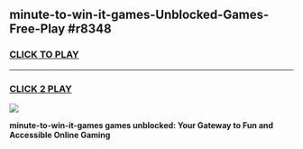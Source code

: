 
## minute-to-win-it-games-Unblocked-Games-Free-Play #r8348
<h3>
<a href="https://us.freeplayer.one?title=minute-to-win-it-games&ref=9M">CLICK TO PLAY</a></h3>
<hr>

<h3>
<a href="https://us.freeplayer.one?title=minute-to-win-it-games&ref=9M">CLICK 2 PLAY</a>
  
</h3>

<a href="https://us.freeplayer.one?title=minute-to-win-it-games&ref=9M"><img src="https://clearcache.store/games.png"></a>


**minute-to-win-it-games games unblocked: Your Gateway to Fun and Accessible Online Gaming**
